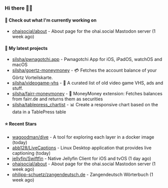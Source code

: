 ### Hi there 🦊👋

#### 👷 Check out what I'm currently working on

- [ohaisocial/about](https://github.com/ohaisocial/about) - About page for the ohai.social Mastodon server (1 week ago)

#### 🌱 My latest projects

- [silsha/pwnagotchi.app](https://github.com/silsha/pwnagotchi.app) - Pwnagotchi App for iOS, iPadOS, watchOS and macOS
- [silsha/goertz-moneymoney](https://github.com/silsha/goertz-moneymoney) - 💳 Fetches the account balance of your Görtz Vorteilskarte.
- [silsha/videogame-vhs](https://github.com/silsha/videogame-vhs) - 👾 A curated list of old video game VHS, ads and stuff.
- [silsha/fairr-moneymoney](https://github.com/silsha/fairr-moneymoney) - 💸 MoneyMoney extension: Fetches balances from fairr.de and returns them as securities
- [silsha/tablepress_chartist](https://github.com/silsha/tablepress_chartist) - 📊 Create a responsive chart based on the data in a TablePress table

#### ⭐ Recent Stars

- [wagoodman/dive](https://github.com/wagoodman/dive) - A tool for exploring each layer in a docker image (today)
- [abb128/LiveCaptions](https://github.com/abb128/LiveCaptions) - Linux Desktop application that provides live captioning (today)
- [jellyfin/Swiftfin](https://github.com/jellyfin/Swiftfin) - Native Jellyfin Client for iOS and tvOS  (1 day ago)
- [ohaisocial/about](https://github.com/ohaisocial/about) - About page for the ohai.social Mastodon server (1 week ago)
- [philipp-schuetz/zangendeutsch.de](https://github.com/philipp-schuetz/zangendeutsch.de) - Zangendeutsch Wörterbuch (1 week ago)
